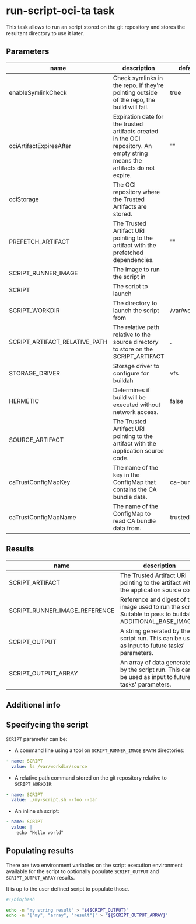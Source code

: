 # run-script-oci-ta task

This task allows to run an script stored on the git repository and stores the resultant directory
to use it later.

## Parameters
|name|description|default value|required|
|---|---|---|---|
|enableSymlinkCheck|Check symlinks in the repo. If they're pointing outside of the repo, the build will fail. |true|false|
|ociArtifactExpiresAfter|Expiration date for the trusted artifacts created in the OCI repository. An empty string means the artifacts do not expire.|""|false|
|ociStorage|The OCI repository where the Trusted Artifacts are stored.||true|
|PREFETCH_ARTIFACT|The Trusted Artifact URI pointing to the artifact with the prefetched dependencies.|""|false|
|SCRIPT_RUNNER_IMAGE|The image to run the script in||true|
|SCRIPT|The script to launch||true|
|SCRIPT_WORKDIR|The directory to launch the script from|/var/workdir/source|false|
|SCRIPT_ARTIFACT_RELATIVE_PATH|The relative path relative to the source directory to store on the SCRIPT_ARTIFACT|.|false|
|STORAGE_DRIVER|Storage driver to configure for buildah|vfs|false|
|HERMETIC|Determines if build will be executed without network access.|false|false|
|SOURCE_ARTIFACT|The Trusted Artifact URI pointing to the artifact with the application source code.||true|
|caTrustConfigMapKey|The name of the key in the ConfigMap that contains the CA bundle data.|ca-bundle.crt|false|
|caTrustConfigMapName|The name of the ConfigMap to read CA bundle data from.|trusted-ca|false|

## Results
|name|description|
|---|---|
|SCRIPT_ARTIFACT|The Trusted Artifact URI pointing to the artifact with the application source code.|
|SCRIPT_RUNNER_IMAGE_REFERENCE|Reference and digest of the image used to run the script. Suitable to pass to buildah ADDITIONAL_BASE_IMAGES|
|SCRIPT_OUTPUT|A string generated by the script run. This can be used as input to future tasks' parameters.|
|SCRIPT_OUTPUT_ARRAY|An array of data generated by the script run. This can be used as input to future tasks' parameters.|


## Additional info

## Specifycing the script

`SCRIPT` parameter can be:

- A command line using a tool on `SCRIPT_RUNNER_IMAGE` `$PATH` directories:

```yaml
- name: SCRIPT
  value: ls /var/workdir/source
```

- A relative path command stored on the git repository relative to `SCRIPT_WORKDIR`:

```yaml
- name: SCRIPT
  value: ./my-script.sh --foo --bar
```

- An inline sh script:

```yaml
- name: SCRIPT
  value: |
    echo "Hello world"
```

## Populating results

There are two environment variables  on the script execution environment available for the script to optionally populate `SCRIPT_OUTPUT` and `SCRIPT_OUTPUT_ARRAY` results.

It is up to the user defined script to populate those.

```sh
#!/bin/bash

echo -n "my string result" > "${SCRIPT_OUTPUT}"
echo -n '["my", "array", "result"]' > "${SCRIPT_OUTPUT_ARRAY}"
```
